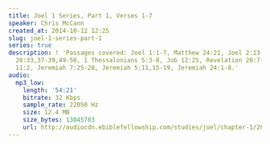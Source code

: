```yaml
---
title: Joel 1 Series, Part 1, Verses 1-7
speaker: Chris McCann
created_at: 2014-10-12 12:25
slug: joel-1-series-part-1
series: true
description: ! 'Passages covered: Joel 1:1-7, Matthew 24:21, Joel 2:23-25, Deuteronomy
  28:33,37-39,49-50, 1 Thessalonians 5:3-8, Job 12:25, Revelation 20:7-9, Revelation
  11:2, Jeremiah 7:25-28, Jeremiah 5:11,15-19, Jeremiah 24:1-8.'
audio:
  mp3_low:
    length: '54:21'
    bitrate: 32 Kbps
    sample_rate: 22050 Hz
    size: 12.4 MB
    size_bytes: 13045783
    url: http://audiocdn.ebiblefellowship.com/studies/joel/chapter-1/2014.10.12_McCann_-_Joel_1_Series_Part_1.mp3
---
```

